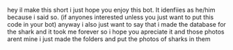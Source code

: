 hey il make this short i just hope you enjoy this bot. It idenfiies as he/him because i said so. (if anyones interested unless you just want to put this code in your bot)
anyway i also just want to say that i made the database for the shark and it took me forever so i hope you apreciate it and those photos arent mine i just made the folders and put the photos of sharks in them
